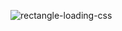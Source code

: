 ![rectangle-loading-css](https://user-images.githubusercontent.com/84654346/219937033-4db53cbe-9f3f-4438-a655-c2d29fe0e9bd.gif)
